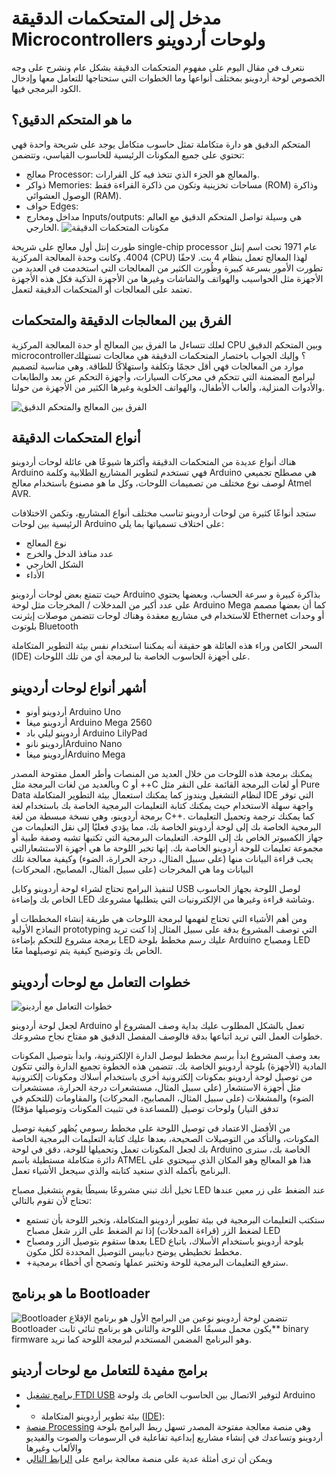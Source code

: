 # مدخل إلى المتحكمات الدقيقة Microcontrollers ولوحات أردوينو

نتعرف في مقال اليوم على مفهوم المتحكمات الدقيقة بشكل عام ونشرح على وجه الخصوص لوحة أردوينو بمختلف أنواعها وما الخطوات التي ستحتاجها للتعامل معها وإدخال الكود البرمجي فيها.

## ما هو المتحكم الدقيق؟

المتحكم الدقيق هو دارة متكاملة تمثل حاسوب متكامل يوجد على شريحة واحدة فهي تحتوي على جميع المكونات الرئيسية للحاسوب القياسي، وتتضمن:

+ معالج Processor: والمعالج هو الجزء الذي تتخذ فيه كل القرارات.
+ ذواكر  Memories: مساحات تخزينية وتكون من ذاكرة القراءة فقط (ROM) وذاكرة الوصول العشوائي (RAM).
+ حواف Edges:
+ مداخل ومخارج Inputs/outputs: هي وسيلة تواصل المتحكم الدقيق مع العالم الخارجي.
![مكونات المتحكمات الدقيقة]([https://github.com/abdelazizyusuf/mechatechy/blob/main/images/LME1.png](https://github.com/abdelazizyusuf/mechatechy/blob/main/images/what-is-microcontroller1-1.png))

طورت إنتل أول معالج على شريحة single-chip processor  عام 1971 تحت اسم إنتل 4004. وكانت وحدة المعالجة المركزية (CPU) لهذا المعالج تعمل بنظام 4 بت. لاحقًا تطورت الأمور بسرعة كبيرة وطُورت الكثير من المعالجات التي استخدمت في العديد من الأجهزة مثل الحواسيب والهواتف والشاشات وغيرها من الأجهزة الذكية فكل هذه الأجهزة تعتمد على المعالجات أو المتحكمات الدقيقة لتعمل.

## الفرق بين المعالجات الدقيقة والمتحكمات

لعلك تتساءل ما الفرق بين المعالج أو حدة المعالجة المركزية CPU وبين المتحكم الدقيق microcontroller؟ وإليك الجواب باختصار المتحكمات الدقيقة هي معالجات تستهلك موارد من المعالجات فهي أقل حجمًا وتكلفة واستهلاكًا للطاقة. وهي مناسبة لتصميم لبرامج المضمنة التي تتحكم في محركات السيارات، وأجهزة التحكم عن بعد والطابعات والأدوات المنزلية، وألعاب الأطفال، والهواتف الخلوية وغيرها الكثير من الأجهزة من حولنا.

![الفرق بين المعالج والمتحكم الدقيق]([https://github.com/abdelazizyusuf/mechatechy/blob/main/images/LME1.png](https://github.com/abdelazizyusuf/mechatechy/blob/main/images/cpu-v-microporcessor.png))

## أنواع المتحكمات الدقيقة

هناك أنواع عديدة من المتحكمات الدقيقة وأكثرها شيوعًا هي عائلة لوحات أردوينو Arduino فهي تستخدم لتطوير المشاريع الطلابية وكلمة Arduino هي مصطلح تجميعي لوصف نوع مختلف من تصميمات اللوحات، وكل ما هو مصنوع باستخدام معالج Atmel AVR.

ستجد أنواعًا كثيرة من لوحات أردوينو تناسب مختلف أنواع المشاريع، وتكمن الاختلافات الرئيسية بين لوحات Arduino على اختلاف تسمياتها بما يلي:

+ نوع المعالج
+ عدد منافذ الدخل والخرج
+ الشكل الخارجي
+ الأداء

حيث تتمتع بعض لوحات أردوينو Arduino بذاكرة كبيرة و سرعة الحساب، وبعضها يحتوي على عدد أكبر من المدخلات / المخرجات مثل لوحة Arduino Mega كما أن بعضها مصمم للاستخدام في مشاريع معقدة وهناك لوحات تتضمن موصلات إيثرنت Ethernet أو وحدات بلوتوث Bluetooth

السحر الكامن وراء هذه العائلة هو حقيقة أنه يمكننا استخدام نفس بيئة التطوير المتكاملة (IDE) على أجهزة الحاسوب الخاصة بنا لبرمجة أي من تلك اللوحات.

## أشهر أنواع لوحات أردوينو

+ أردوينو أونو Arduino Uno
+ أردوينو ميغا Arduino Mega 2560
+ أردوينو ليلي باد Arduino LilyPad
+ أردوينو نانوArduino Nano
+  أردوينو ميغاArduino Mega

 يمكنك برمجة هذه اللوحات من خلال العديد من المنصات وأطر العمل مفتوحة المصدر وبالعديد من لغات البرمجة مثل C أو ++C  أو لغات البرمجة القائمة على النقر مثل Pure Data لنظام التشغيل ويندوز كما يمكنك استعمال بيئة التطوير المتكاملة IDE التي توفر واجهة سهلة الاستخدام حيث يمكنك كتابة التعليمات البرمجية الخاصة بك باستخدام لغة برمجة أردوينو، وهي نسخة مبسطة من لغة C++. كما يمكنك ترجمة وتحميل التعليمات البرمجية الخاصة بك إلى لوحة أردوينو الخاصة بك، مما يؤدي فعليًا إلى نقل التعليمات من جهاز الكمبيوتر الخاص بك إلى اللوحة.
  التعليمات البرمجية التي تكتبها تشبه وصفة طبية أو مجموعة تعليمات للوحة أردوينو الخاصة بك. إنها تخبر اللوحة ما هي أجهزة الاستشعارالتي يجب قراءة البيانات منها (على سبيل المثال، درجة الحرارة، الضوء) وكيفية معالجة تلك البيانات وما هي المخرجات (على سبيل المثال، المصابيح، المحركات)

لتنفيذ البرامج تحتاج لشراء لوحة أردوينو وكابل USB لوصل اللوحة بجهاز الحاسوب الخاص بك وإضاءة LED وشاشة قراءة وغيرها من الإلكترونيات التي يتطلبها مشروعك.

ومن أهم الأشياء التي تحتاج لفهمها لبرمجة اللوحات هي طريقة إنشاء المخططات أو النماذج الأولية prototyping التي توصف المشروع بدقة على سبيل المثال إذا كنت تريد برمجة مشروع للتحكم بإضاءة LED عليك رسم مخطط بلوحة Arduino ومصباح LED الخاص بك وتوضيح كيفية يتم توصيلهما معًا.

## خطوات التعامل مع لوحات أردوينو

![خطوات التعامل مع أردينو]([https://github.com/abdelazizyusuf/mechatechy/blob/main/images/LME1.png](https://github.com/abdelazizyusuf/mechatechy/blob/main/images/what-is-microcontroller1-2.png))

لجعل لوحة أردوينو Arduino تعمل بالشكل المطلوب عليك بداية وصف المشروع أو خطوات العمل التي تريد اتباعها بدقة فالوصف المفصل الدقيق هو مفتاح نجاح مشروعك.

بعد وصف المشروع ابدأ برسم مخطط لبوصل الدارة الإلكترونية، وابدأ بتوصيل المكونات المادية (الأجهزة) بلوحة أردوينو الخاصة بك. تتضمن هذه الخطوة  تجميع الدارة والتي تتكون من توصيل لوحة أردوينو بمكونات إلكترونية أخرى باستخدام أسلاك ومكونات إلكترونية مثل أجهزة الاستشعار (على سبيل المثال، مستشعرات درجة الحرارة، مستشعرات الضوء) والمشغلات (على سبيل المثال، المصابيح، المحركات) والمقاومات (للتحكم في تدفق التيار) ولوحات توصيل (للمساعدة في تثبيت المكونات وتوصيلها مؤقتًا)

من الأفضل الاعتماد في توصيل اللوحة على مخطط رسومي يُظهر كيفية توصيل المكونات، والتأكد من التوصيلات الصحيحة، بعدها عليك كتابة التعليمات البرمجية الخاصة بك لجعل المكونات تعمل وتحميلها للوحة، دقق في لوحة Arduino الخاصة بك، سترى دائرة متكاملة مستطيلة باسم ATMEL هذا هو المعالج وهو المكان الذي سيحتوي على البرنامج بأكمله الذي سنعيد كتابته والذي سيجعل الأشياء تعمل.

تخيل أنك تبني مشروعًا بسيطًا يقوم بتشغيل مصباح LED عند الضغط على زر معين عندها تحتاج لأن تقوم بالتالي:

+ ستكتب التعليمات البرمجية في بيئة تطوير أردوينو المتكاملة، وتخبر اللوحة بأن تستمع لضغط الزر (قراءة المدخلات) إذا تم الضغط على الزر شغل مصباح LED
+  بعدها ستقوم بتوصيل الزر ومصباح LED بلوحة أردوينو باستخدام الأسلاك، باتباع مخطط تخطيطي يوضح دبابيس التوصيل المحددة لكل مكون.
+  +سترفع التعليمات البرمجية للوحة وتختبر عملها وتصحح أي أخطاء برمجية.

## ما هو برنامج Bootloader

![Bootloader]([https://github.com/abdelazizyusuf/mechatechy/blob/main/images/LME1.png](https://github.com/abdelazizyusuf/mechatechy/blob/main/images/what-is-microcontroller1-3.png))
تتضمن لوحة أردوينو نوعين من البرامج الأول هو برنامج الإقلاع Bootloader يكون محمل مسبقًا على اللوحة والثاني هو برنامج ثنائي ثابت** binary firmware وهو البرنامج المضمن المستخدم لبرمجة اللوحة كما نريد.

## برامج مفيدة للتعامل مع لوحات أردينو

+ [برامج تشغيل FTDI USB](https://www.ftdichip.com/old2020/Drivers/VCP.htm) لتوفير الاتصال بين الحاسوب الخاص بك ولوحة Arduino
+ + بيئة تطوير أردوينو المتكاملة ([IDE](https://www.arduino.cc/en/software)):
+ [منصة Processing](https://processing.org/download/) وهي منصة معالجة مفتوحة المصدر تسهل ربط البرامج بلوحة أردوينو  وتساعدك في إنشاء مشاريع إبداعية تفاعلية في الرسومات والصوت والفيديو والألعاب وغيرها
+ ويمكن أن ترى أمثلة عدية على منصة معالجة برامج على [الرابط التالي](https://processing.org/examples/)
